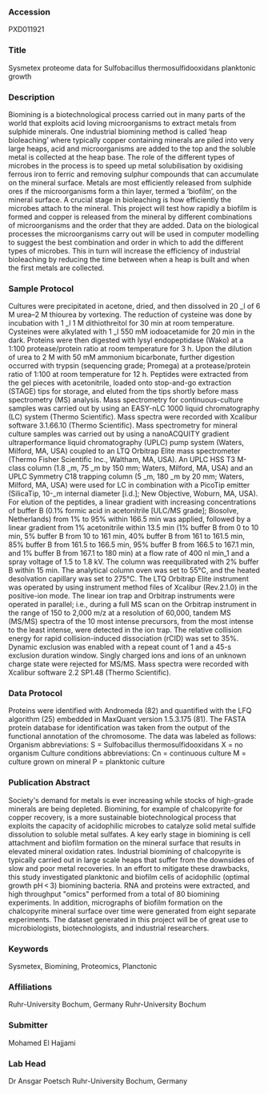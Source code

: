 ### Accession
PXD011921

### Title
Sysmetex proteome data for Sulfobacillus thermosulfidooxidans   planktonic growth

### Description
Biomining is a biotechnological process carried out in many parts of the world that exploits acid loving microorganisms to extract metals from sulphide minerals. One industrial biomining method is called ‘heap bioleaching’ where typically copper containing minerals are piled into very large heaps, acid and microorganisms are added to the top and the soluble metal is collected at the heap base. The role of the different types of microbes in the process is to speed up metal solubilisation by oxidising ferrous iron to ferric and removing sulphur compounds that can accumulate on the mineral surface. Metals are most efficiently released from sulphide ores if the microorganisms form a thin layer, termed a ‘biofilm’, on the mineral surface. A crucial stage in bioleaching is how efficiently the microbes attach to the mineral. This project will test how rapidly a biofilm is formed and copper is released from the mineral by different combinations of microorganisms and the order that they are added. Data on the biological processes the microorganisms carry out will be used in computer modelling to suggest the best combination and order in which to add the different types of microbes. This in turn will increase the efficiency of industrial bioleaching by reducing the time between when a heap is built and when the first metals are collected.

### Sample Protocol
Cultures were precipitated in acetone, dried, and then dissolved in 20 _l of 6 M urea–2 M thiourea by vortexing. The reduction of cysteine was done by incubation with 1 _l 1 M dithiothreitol for 30 min at room temperature. Cysteines were alkylated with 1 _l 550 mM iodoacetamide for 20 min in the dark. Proteins were then digested with lysyl endopeptidase (Wako) at a 1:100 protease/protein ratio at room temperature for 3 h. Upon the dilution of urea to 2 M with 50 mM ammonium bicarbonate, further digestion occurred with trypsin (sequencing grade; Promega) at a protease/protein ratio of 1:100 at room temperature for 12 h. Peptides were extracted from the gel pieces with acetonitrile, loaded onto stop-and-go extraction (STAGE) tips for storage, and eluted from the tips shortly before mass spectrometry (MS) analysis. Mass spectrometry for continuous-culture samples was carried out by using an EASY-nLC 1000 liquid chromatography (LC) system (Thermo Scientific). Mass spectra were recorded with Xcalibur software 3.1.66.10 (Thermo Scientific). Mass spectrometry for mineral culture samples was carried out by using a nanoACQUITY gradient ultraperformance liquid chromatography (UPLC) pump system (Waters, Milford, MA, USA) coupled to an LTQ Orbitrap Elite mass spectrometer (Thermo Fisher Scientific Inc., Waltham, MA, USA). An UPLC HSS T3 M-class column (1.8 _m, 75 _m by 150 mm; Waters, Milford, MA, USA) and an UPLC Symmetry C18 trapping column (5 _m, 180 _m by 20 mm; Waters, Milford, MA, USA) were used for LC in combination with a PicoTip emitter (SilicaTip, 10-_m internal diameter [i.d.]; New Objective, Woburn, MA, USA). For elution of the peptides, a linear gradient with increasing concentrations of buffer B (0.1% formic acid in acetonitrile [ULC/MS grade]; Biosolve, Netherlands) from 1% to 95% within 166.5 min was applied, followed by a linear gradient from 1% acetonitrile within 13.5 min (1% buffer B from 0 to 10 min, 5% buffer B from 10 to 161 min, 40% buffer B from 161 to 161.5 min, 85% buffer B from 161.5 to 166.5 min, 95% buffer B from 166.5 to 167.1 min, and 1% buffer B from 167.1 to 180 min) at a flow rate of 400 nl min_1 and a spray voltage of 1.5 to 1.8 kV. The column was reequilibrated with 2% buffer B within 15 min. The analytical column oven was set to 55°C, and the heated desolvation capillary was set to 275°C. The LTQ Orbitrap Elite instrument was operated by using instrument method files of Xcalibur (Rev.2.1.0) in the positive-ion mode. The linear ion trap and Orbitrap instruments were operated in parallel; i.e., during a full MS scan on the Orbitrap instrument in the range of 150 to 2,000 m/z at a resolution of 60,000, tandem MS (MS/MS) spectra of the 10 most intense precursors, from the most intense to the least intense, were detected in the ion trap. The relative collision energy for rapid collision-induced dissociation (rCID) was set to 35%. Dynamic exclusion was enabled with a repeat count of 1 and a 45-s exclusion duration window. Singly charged ions and ions of an unknown charge state were rejected for MS/MS. Mass spectra were recorded with Xcalibur software 2.2 SP1.48 (Thermo Scientific).

### Data Protocol
Proteins were identified with Andromeda (82) and quantified with the LFQ algorithm (25) embedded in MaxQuant version 1.5.3.175 (81). The FASTA protein database for identification was taken from the output of the functional annotation of the chromosome.  The data was labeled as follows: Organism abbreviations: S = Sulfobacillus thermosulfidooxidans   X = no organism Culture conditions abbreviations: Cn = continuous culture M = culture grown on mineral P = planktonic culture

### Publication Abstract
Society's demand for metals is ever increasing while stocks of high-grade minerals are being depleted. Biomining, for example of&#xa0;chalcopyrite for copper recovery, is a more sustainable biotechnological process that exploits the capacity of acidophilic microbes to catalyze solid metal sulfide dissolution to soluble metal sulfates. A key early stage in biomining is cell attachment and biofilm formation on the mineral surface that results in elevated mineral oxidation rates. Industrial biomining of chalcopyrite is typically carried out in large scale heaps that suffer from the downsides of slow and poor metal recoveries. In an effort to mitigate these drawbacks, this study investigated planktonic and biofilm cells of acidophilic (optimal growth pH&#x2009;&lt;&#x2009;3) biomining bacteria. RNA and proteins were extracted, and high throughput "omics" performed from a total of 80 biomining experiments. In addition, micrographs of biofilm formation on the chalcopyrite mineral surface over time were generated from eight separate experiments. The dataset generated in this project will be of great use to microbiologists, biotechnologists, and industrial researchers.

### Keywords
Sysmetex, Biomining, Proteomics, Planctonic

### Affiliations
Ruhr-University Bochum, Germany
Ruhr-University Bochum

### Submitter
Mohamed El Hajjami

### Lab Head
Dr Ansgar Poetsch
Ruhr-University Bochum, Germany


